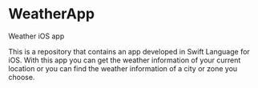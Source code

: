 # WeatherApp

Weather iOS app

This is a repository that contains an app developed in Swift Language for iOS. 
With this app you can get the weather information of your current location or you can find the weather information of a city or zone you choose.
